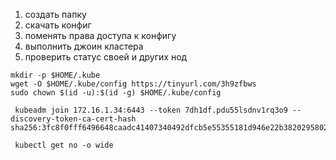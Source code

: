 1) создать папку
2) скачать конфиг
3) поменять права доступа к конфигу
4) выполнить джоин кластера
5) проверить статус своей и других нод

```
mkdir -p $HOME/.kube 
wget -O $HOME/.kube/config https://tinyurl.com/3h9zfbws
sudo chown $(id -u):$(id -g) $HOME/.kube/config

 kubeadm join 172.16.1.34:6443 --token 7dh1df.pdu55lsdnv1rq3o9 --discovery-token-ca-cert-hash sha256:3fc8f0fff6496648caadc41407340492dfcb5e55355181d946e22b3820295802

 kubectl get no -o wide 
```
